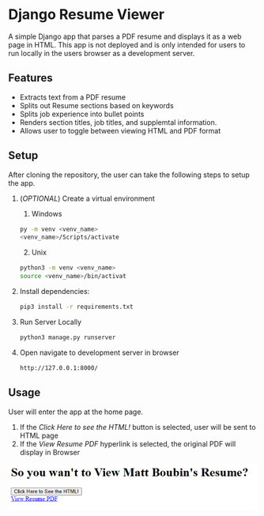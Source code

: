 # Django Resume Viewer

A simple Django app that parses a PDF resume and displays it as a web page in HTML.  This app is not deployed and is only intended for users to run locally in the users browser as a development server.

## Features
- Extracts text from a PDF resume
- Splits out Resume sections based on keywords
- Splits job experience into bullet points
- Renders section titles, job titles, and supplemtal information.
- Allows user to toggle between viewing HTML and PDF format

## Setup
After cloning the repository, the user can take the following steps to setup the app.
1. (*OPTIONAL*) Create a virtual environment
    1. Windows
    ```bash
    py -m venv <venv_name>
    <venv_name>/Scripts/activate
    ```
    2. Unix
    ```bash
    python3 -m venv <venv_name>
    source <venv_name>/bin/activat
    ```

2. Install dependencies:
   ```bash
   pip3 install -r requirements.txt
3. Run Server Locally
   ```bash
   python3 manage.py runserver
4. Open navigate to development server in browser
   ```bash
   http://127.0.0.1:8000/
   ```
## Usage
User will enter the app at the home page.  
1. If the *Click Here to see the HTML!* button is selected, user will be sent to HTML page
2. If the *View Resume PDF* hyperlink is selected, the original PDF will display in Browser

![App Screenshot](docs/home.png)

